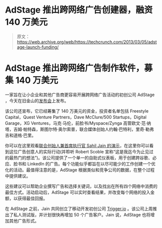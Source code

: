 # AdStage 推出跨网络广告创建器，融资 140 万美元 

> 原文：<https://web.archive.org/web/https://techcrunch.com/2013/03/05/adstage-launch-funding/>

# AdStage 推出跨网络广告制作软件，募集 140 万美元

一家旨在让小企业和其他广告商更容易开展跨网络广告活动的初创公司 AdStage ，今天在旧金山的[发布会](https://web.archive.org/web/20221206071255/http://festival.launch.co/)上发布。

该公司还宣布，它已经筹集了 140 万美元的资金，投资者名单包括 Freestyle Capital，Quest Venture Partners，Dave McClure/500 Startups，Digital Garage，XG Ventures，马克·马伦，前脸书/Myspace/Zynga 高管欧文·范·纳塔，吉姆·帕特森，斯图尔特·奥尔索普，联合媒体创始人约翰·巴特利，里奇·勒弗吉和道格·巴里。

你可以在这里观看[联合创始人兼首席执行官 Sahil Jain 的演示](https://web.archive.org/web/20221206071255/http://festival.launch.co/live/?s=90376)，在这里你可以看到这位广告创意人的实际行动(并聆听 Robert Scoble 宣称“这是我迄今为止见过的最热门的想法”)。该公司提供了一个单一的自助式仪表板，用于创建跨谷歌、必应、脸书和 LinkedIn 的广告。每个功能似乎都旨在以尽可能少的工作创建一个优化的活动。最值得注意的是，AdStage 根据类似和竞争公司的数据，在整个过程中提供建议。

这些建议可以帮助企业撰写广告和选择关键词，以及找出在所有四个网络中消费的最佳方式。活动启动后，AdStage 可以实时查看结果，并改变每个网络的投入金额，以获得最佳回报。

在 AdStage 之前，Jain 共同创立了移动开发初创公司 [Trigger.io](https://web.archive.org/web/20221206071255/http://www.trigger.io/) 。该公司上周推出了私人测试版，并计划很快再增加 50 个广告客户。Jain 说，AdStage 也将增加其他广告形式。